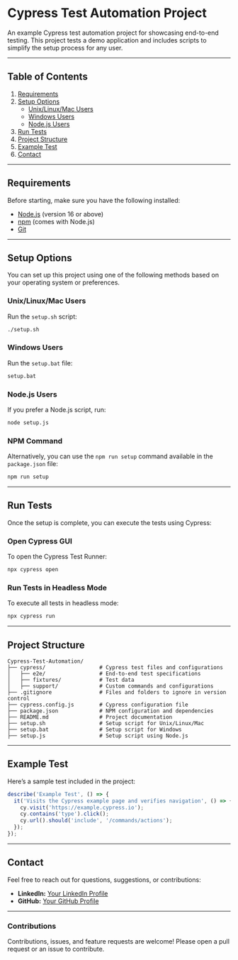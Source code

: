 # **Cypress Test Automation Project**

An example Cypress test automation project for showcasing end-to-end testing. This project tests a demo application and includes scripts to simplify the setup process for any user.

---

## **Table of Contents**

1. [Requirements](#requirements)
2. [Setup Options](#setup-options)
    - [Unix/Linux/Mac Users](#unixlinuxmac-users)
    - [Windows Users](#windows-users)
    - [Node.js Users](#nodejs-users)
3. [Run Tests](#run-tests)
4. [Project Structure](#project-structure)
5. [Example Test](#example-test)
6. [Contact](#contact)

---

## **Requirements**

Before starting, make sure you have the following installed:

- [Node.js](https://nodejs.org/) (version 16 or above)
- [npm](https://www.npmjs.com/) (comes with Node.js)
- [Git](https://git-scm.com/)

---

## **Setup Options**

You can set up this project using one of the following methods based on your operating system or preferences.

### **Unix/Linux/Mac Users**
Run the `setup.sh` script:
```bash
./setup.sh
```

### **Windows Users**
Run the `setup.bat` file:
```bash
setup.bat
```

### **Node.js Users**
If you prefer a Node.js script, run:
```bash
node setup.js
```

### **NPM Command**
Alternatively, you can use the `npm run setup` command available in the `package.json` file:
```bash
npm run setup
```

---

## **Run Tests**

Once the setup is complete, you can execute the tests using Cypress:

### **Open Cypress GUI**
To open the Cypress Test Runner:
```bash
npx cypress open
```

### **Run Tests in Headless Mode**
To execute all tests in headless mode:
```bash
npx cypress run
```

---

## **Project Structure**

```plaintext
Cypress-Test-Automation/
├── cypress/                 # Cypress test files and configurations
│   ├── e2e/                 # End-to-end test specifications
│   ├── fixtures/            # Test data
│   ├── support/             # Custom commands and configurations
├── .gitignore               # Files and folders to ignore in version control
├── cypress.config.js        # Cypress configuration file
├── package.json             # NPM configuration and dependencies
├── README.md                # Project documentation
├── setup.sh                 # Setup script for Unix/Linux/Mac
├── setup.bat                # Setup script for Windows
├── setup.js                 # Setup script using Node.js
```

---

## **Example Test**

Here’s a sample test included in the project:

```javascript
describe('Example Test', () => {
  it('Visits the Cypress example page and verifies navigation', () => {
    cy.visit('https://example.cypress.io');
    cy.contains('type').click();
    cy.url().should('include', '/commands/actions');
  });
});
```

---

## **Contact**

Feel free to reach out for questions, suggestions, or contributions:

- **LinkedIn:** [Your LinkedIn Profile](https://linkedin.com/in/your-profile)
- **GitHub:** [Your GitHub Profile](https://github.com/riacono91)

---

### **Contributions**
Contributions, issues, and feature requests are welcome! Please open a pull request or an issue to contribute.
